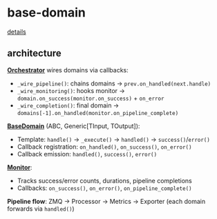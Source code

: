 # base-domain

[details](./analysis.md)

## architecture

**[Orchestrator](./src/base_domain/orchestrator.py)** wires domains via callbacks:

- `_wire_pipeline()`: chains domains → `prev.on_handled(next.handle)`
- `_wire_monitoring()`: hooks monitor → `domain.on_success(monitor.on_success)` + `on_error`
- `_wire_completion()`: final domain → `domains[-1].on_handled(monitor.on_pipeline_complete)`

**[BaseDomain](./src/base_domain/domains/base_domain.py)** (ABC, Generic[TInput, TOutput]):

- Template: `handle()` → `_execute()` → `handled()` → `success()`/`error()`
- Callback registration: `on_handled()`, `on_success()`, `on_error()`
- Callback emission: `handled()`, `success()`, `error()`

**[Monitor](./src/base_domain/domains/monitor.py)**:

- Tracks success/error counts, durations, pipeline completions
- Callbacks: `on_success()`, `on_error()`, `on_pipeline_complete()`

**Pipeline flow**: ZMQ → Processor → Metrics → Exporter (each domain forwards via `handled()`)
